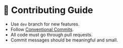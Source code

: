 # 🤝 Contributing Guide

- Use `dev` branch for new features.
- Follow [Conventional Commits](https://www.conventionalcommits.org/en/v1.0.0/).
- All code must go through pull requests.
- Commit messages should be meaningful and small.
